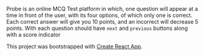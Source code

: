 Probe is an online MCQ Test platform in which, one question will appear at a time in front of the user, with its four options, of which only one is correct. Each correct answer will give you 10 points, and an incorrect will decrease 5 points.  With each question should have `next` and `previous` buttons along with a score indicator

This project was bootstrapped with [Create React App](https://github.com/facebook/create-react-app).